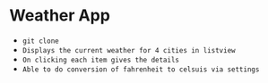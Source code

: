 # Weather App

- `git clone`
- `Displays the current weather for 4 cities in listview`
- `On clicking each item gives the details`
- `Able to do conversion of fahrenheit to celsuis via settings
`


